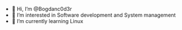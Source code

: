- 👋 Hi, I’m @Bogdanc0d3r
- 👀 I’m interested in Software development and System management 
- 🌱 I’m currently learning Linux

<!---
Bogdanc0d3r/Bogdanc0d3r is a ✨ special ✨ repository because its `README.md` (this file) appears on your GitHub profile.
You can click the Preview link to take a look at your changes.
--->
